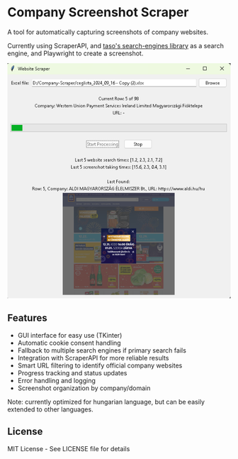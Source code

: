 # Company Screenshot Scraper

A tool for automatically capturing screenshots of company websites. 

Currently using ScraperAPI, and [taso's search-engines library](https://github.com/tasos-py/Search-Engines-Scraper) as a search engine, and Playwright to create a screenshot.

![Company Scraper Screenshot](company-scraper.png)

## Features

- GUI interface for easy use (TKinter)
- Automatic cookie consent handling
- Fallback to multiple search engines if primary search fails
- Integration with ScraperAPI for more reliable results
- Smart URL filtering to identify official company websites
- Progress tracking and status updates
- Error handling and logging
- Screenshot organization by company/domain

Note: currently optimized for hungarian language, but can be easily extended to other languages.

## License

MIT License - See LICENSE file for details
